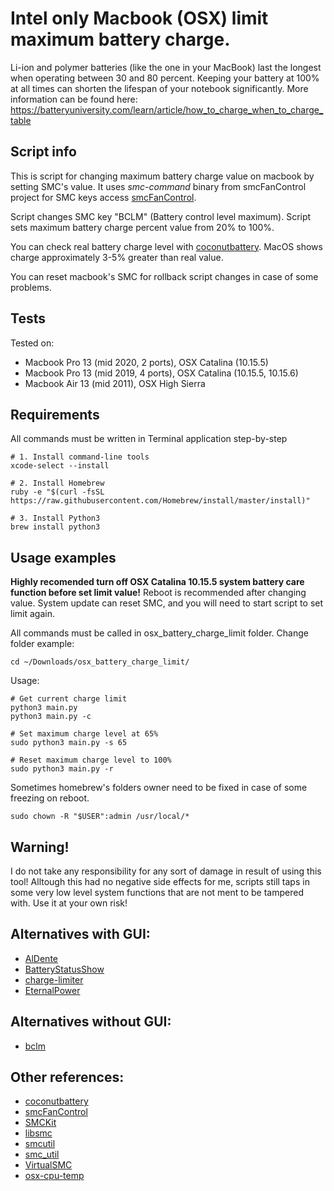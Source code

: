 Intel only Macbook (OSX) limit maximum battery charge.
========================

Li-ion and polymer batteries (like the one in your MacBook) last the longest when operating between 30 and 80 percent. Keeping your battery at 100% at all times can shorten the lifespan of your notebook significantly. More information can be found here: https://batteryuniversity.com/learn/article/how_to_charge_when_to_charge_table

Script info
------------------------
This is script for changing maximum battery charge value on macbook by setting SMC's value. 
It uses *smc-command* binary from smcFanControl project for SMC keys access [smcFanControl](https://github.com/hholtmann/smcFanControl "smcFanControl"). 

Script changes SMC key "BCLM" (Battery control level maximum). Script sets maximum battery charge percent value from 20% to 100%.

You can check real battery charge level with [coconutbattery](https://www.coconut-flavour.com/coconutbattery/). MacOS shows charge approximately 3-5% greater than real value.

You can reset macbook's SMC for rollback script changes in case of some problems.

Tests 
------------------------
Tested on:
- Macbook Pro 13 (mid 2020, 2 ports), OSX Catalina (10.15.5)
- Macbook Pro 13 (mid 2019, 4 ports), OSX Catalina (10.15.5, 10.15.6)
- Macbook Air 13 (mid 2011), OSX High Sierra

Requirements
------------------------
All commands must be written in Terminal application step-by-step
```
# 1. Install command-line tools
xcode-select --install

# 2. Install Homebrew
ruby -e "$(curl -fsSL https://raw.githubusercontent.com/Homebrew/install/master/install)"

# 3. Install Python3
brew install python3
```

Usage examples
------------------------
__Highly recomended turn off OSX Catalina 10.15.5 system battery care function before set limit value!__ Reboot is recommended after changing value.  System update can reset SMC, and you will need to start script to set limit again.

All commands must be called in osx_battery_charge_limit folder. Change folder example:

```
cd ~/Downloads/osx_battery_charge_limit/
```
Usage:
```
# Get current charge limit
python3 main.py
python3 main.py -c

# Set maximum charge level at 65%
sudo python3 main.py -s 65

# Reset maximum charge level to 100%
sudo python3 main.py -r
```
Sometimes homebrew's folders owner need to be fixed in case of some freezing on reboot.
```
sudo chown -R "$USER":admin /usr/local/*
```

Warning!
------------------------
I do not take any responsibility for any sort of damage in result of using this tool! Alltough this had no negative side effects for me, scripts still taps in some very low level system functions that are not ment to be tampered with. Use it at your own risk!

Alternatives with GUI:
------------------------
- [AlDente](https://github.com/davidwernhart/AlDente)
- [BatteryStatusShow](https://github.com/sicreative/BatteryStatusShow)
- [charge-limiter](https://github.com/godly-devotion/charge-limiter)
- [EternalPower](https://github.com/joelucid/EternalPower)

Alternatives without GUI:
------------------------
- [bclm](https://github.com/zackelia/bclm)

Other references:
------------------------
- [coconutbattery](https://www.coconut-flavour.com/coconutbattery/)
- [smcFanControl](https://github.com/hholtmann/smcFanControl)
- [SMCKit](https://github.com/beltex/SMCKit)
- [libsmc](https://github.com/beltex/libsmc)
- [smcutil](https://github.com/glexey/smcutil)
- [smc_util](https://github.com/alexleigh/smc_util)
- [VirtualSMC](https://github.com/acidanthera/VirtualSMC)
- [osx-cpu-temp](https://github.com/lavoiesl/osx-cpu-temp)

